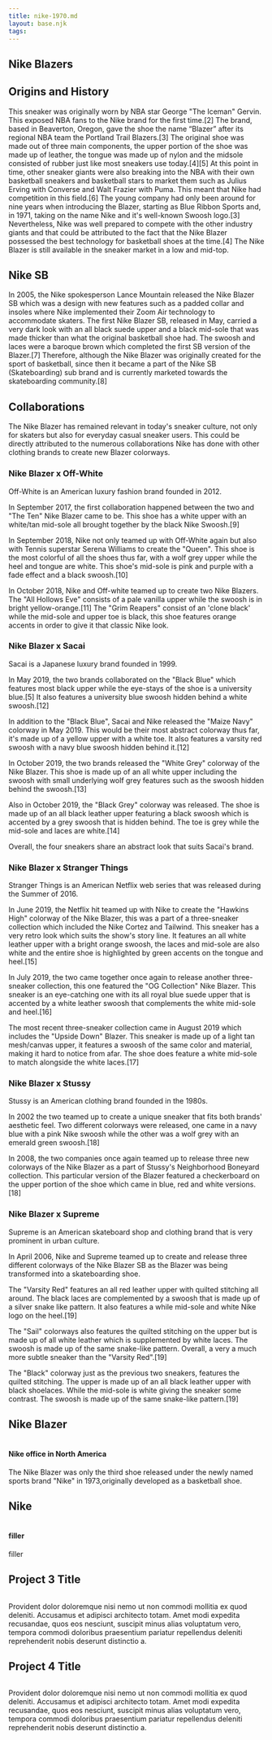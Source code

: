 ```yaml
---
title: nike-1970.md
layout: base.njk
tags:
---
```





<section>
  <h1>Nike Blazers</h1>

<h2>Origins and History</h2>

  <p>This sneaker was originally worn by NBA star George "The Iceman" Gervin. This exposed NBA fans to the Nike brand for the first time.[2] The brand, based in Beaverton, Oregon, gave the shoe the name “Blazer” after its regional NBA team the Portland Trail Blazers.[3] The original shoe was made out of three main components, the upper portion of the shoe was made up of leather, the tongue was made up of nylon and the midsole consisted of rubber just like most sneakers use today.[4][5] At this point in time, other sneaker giants were also breaking into the NBA with their own basketball sneakers and basketball stars to market them such as Julius Erving with Converse and Walt Frazier with Puma. This meant that Nike had competition in this field.[6] The young company had only been around for nine years when introducing the Blazer, starting as Blue Ribbon Sports and, in 1971, taking on the name Nike and it's well-known Swoosh logo.[3] Nevertheless, Nike was well prepared to compete with the other industry giants and that could be attributed to the fact that the Nike Blazer possessed the best technology for basketball shoes at the time.[4] The Nike Blazer is still available in the sneaker market in a low and mid-top.</p>



<h2>Nike SB</h2>
  <p>In 2005, the Nike spokesperson Lance Mountain released the Nike Blazer SB which was a design with new features such as a padded collar and insoles where Nike implemented their Zoom Air technology to accommodate skaters. The first Nike Blazer SB, released in May, carried a very dark look with an all black suede upper and a black mid-sole that was made thicker than what the original basketball shoe had. The swoosh and laces were a baroque brown which completed the first SB version of the Blazer.[7] Therefore, although the Nike Blazer was originally created for the sport of basketball, since then it became a part of the Nike SB (Skateboarding) sub brand and is currently marketed towards the skateboarding community.[8]</p>

<h2>Collaborations</h2>

<p>The Nike Blazer has remained relevant in today's sneaker culture, not only for skaters but also for everyday casual sneaker users. This could be directly attributed to the numerous collaborations Nike has done with other clothing brands to create new Blazer colorways. </p>

<h3>Nike Blazer x Off-White</h3>
<p> Off-White is an American luxury fashion brand founded in 2012.

In September 2017, the first collaboration happened between the two and "The Ten" Nike Blazer came to be. This shoe has a white upper with an white/tan mid-sole all brought together by the black Nike Swoosh.[9]

In September 2018, Nike not only teamed up with Off-White again but also with Tennis superstar Serena Williams to create the "Queen". This shoe is the most colorful of all the shoes thus far, with a wolf grey upper while the heel and tongue are white. This shoe's mid-sole is pink and purple with a fade effect and a black swoosh.[10]

In October 2018, Nike and Off-white teamed up to create two Nike Blazers. The "All Hollows Eve" consists of a pale vanilla upper while the swoosh is in bright yellow-orange.[11] The "Grim Reapers" consist of an 'clone black' while the mid-sole and upper toe is black, this shoe features orange accents in order to give it that classic Nike look.</p>

<h3>Nike Blazer x Sacai</h3>
<p>Sacai is a Japanese luxury brand founded in 1999.

In May 2019, the two brands collaborated on the "Black Blue" which features most black upper while the eye-stays of the shoe is a university blue.[5] It also features a university blue swoosh hidden behind a white swoosh.[12]

In addition to the "Black Blue", Sacai and Nike released the "Maize Navy" colorway in May 2019. This would be their most abstract colorway thus far, it's made up of a yellow upper with a white toe. It also features a varsity red swoosh with a navy blue swoosh hidden behind it.[12]

In October 2019, the two brands released the "White Grey" colorway of the Nike Blazer. This shoe is made up of an all white upper including the swoosh with small underlying wolf grey features such as the swoosh hidden behind the swoosh.[13]

Also in October 2019, the "Black Grey" colorway was released. The shoe is made up of an all black leather upper featuring a black swoosh which is accented by a grey swoosh that is hidden behind. The toe is grey while the mid-sole and laces are white.[14]

Overall, the four sneakers share an abstract look that suits Sacai's brand.</p>

<h3>Nike Blazer x Stranger Things</h3>
  <p>Stranger Things is an American Netflix web series that was released during the Summer of 2016.

In June 2019, the Netflix hit teamed up with Nike to create the "Hawkins High" colorway of the Nike Blazer, this was a part of a three-sneaker collection which included the Nike Cortez and Tailwind. This sneaker has a very retro look which suits the show's story line. It features an all white leather upper with a bright orange swoosh, the laces and mid-sole are also white and the entire shoe is highlighted by green accents on the tongue and heel.[15]

In July 2019, the two came together once again to release another three-sneaker collection, this one featured the "OG Collection" Nike Blazer. This sneaker is an eye-catching one with its all royal blue suede upper that is accented by a white leather swoosh that complements the white mid-sole and heel.[16]

The most recent three-sneaker collection came in August 2019 which includes the "Upside Down" Blazer. This sneaker is made up of a light tan mesh/canvas upper, it features a swoosh of the same color and material, making it hard to notice from afar. The shoe does feature a white mid-sole to match alongside the white laces.[17]</p>

<h3>Nike Blazer x Stussy</h3>
  <p>Stussy is an American clothing brand founded in the 1980s.

In 2002 the two teamed up to create a unique sneaker that fits both brands' aesthetic feel. Two different colorways were released, one came in a navy blue with a pink Nike swoosh while the other was a wolf grey with an emerald green swoosh.[18]

In 2008, the two companies once again teamed up to release three new colorways of the Nike Blazer as a part of Stussy's Neighborhood Boneyard collection. This particular version of the Blazer featured a checkerboard on the upper portion of the shoe which came in blue, red and white versions.[18]</p>

<h3>Nike Blazer x Supreme</h3>
  <p>Supreme is an American skateboard shop and clothing brand that is very prominent in urban culture.

In April 2006, Nike and Supreme teamed up to create and release three different colorways of the Nike Blazer SB as the Blazer was being transformed into a skateboarding shoe.

The "Varsity Red" features an all red leather upper with quilted stitching all around. The black laces are complemented by a swoosh that is made up of a silver snake like pattern. It also features a while mid-sole and white Nike logo on the heel.[19]

The "Sail" colorways also features the quilted stitching on the upper but is made up of all white leather which is supplemented by white laces. The swoosh is made up of the same snake-like pattern. Overall, a very a much more subtle sneaker than the "Varsity Red".[19]

The "Black" colorway just as the previous two sneakers, features the quilted stitching. The upper is made up of an all black leather upper with black shoelaces. While the mid-sole is white giving the sneaker some contrast. The swoosh is made up of the same snake-like pattern.[19]</p>
  
</section>
  </section>

<footer class="page-footer">
  
<div class="page-projects">
  <section class="project">
    <h2>Nike Blazer</h2>
    <div class="project-image">
      <img src="https://place-hold.it/600" alt="">
    </div>
    </p>
  </section>
  <section class="project-text">
  <h4>Nike office in North America</h4>
  <p>The Nike Blazer was only the third shoe released under the newly named sports brand "Nike" in 1973,originally developed as a basketball shoe.</p>
  </section>
  <section class="project">
    <h2>Nike </h2>
    <div class="project-image">
      <img src="https://place-hold.it/600" alt="">
    </div>
  </section>
  <section class="project-text">
  <h4>filler</h4>
  <p>filler</p>
  </section>
  <section class="project">
    <h2>Project 3 Title</h2>
    <div class="project-image">
      <img src="https://place-hold.it/600" alt="">
    </div>
  </section>
  <section class="project-text">
  <p>Provident dolor doloremque nisi nemo ut non commodi mollitia ex quod deleniti. Accusamus et adipisci architecto totam. Amet modi expedita recusandae, quos eos nesciunt, suscipit minus alias voluptatum vero, tempora commodi doloribus praesentium pariatur repellendus deleniti reprehenderit nobis deserunt distinctio a.</p>
  </section>
  <section class="project">
    <h2>Project 4 Title</h2>
    <div class="project-image">
      <img src="https://place-hold.it/600" alt="">
    </div>
  </section>
  <section class="project-text">
  <p>Provident dolor doloremque nisi nemo ut non commodi mollitia ex quod deleniti. Accusamus et adipisci architecto totam. Amet modi expedita recusandae, quos eos nesciunt, suscipit minus alias voluptatum vero, tempora commodi doloribus praesentium pariatur repellendus deleniti reprehenderit nobis deserunt distinctio a.</p>
  </section>
  
</div>
  
</footer>